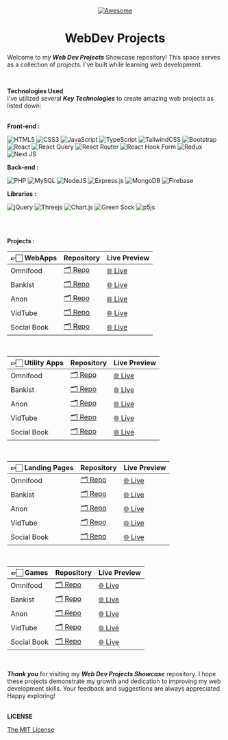 <div align="center">

[![Awesome](https://awesome.re/badge.svg)](https://awesome.re)

# WebDev Projects

</div>

Welcome to my **_Web Dev Projects_** Showcase repository! This space serves as a collection of projects. I've built while learning web development.

<br />

**Technologies Used** <br />
I've utilized several **_Key Technologies_** to create amazing web projects as listed down:
<br />
<br />

<b>Front-end :</b> <br />

![HTML5](https://img.shields.io/badge/HTML5-%23E34F26.svg?style=flate-badge&logo=html5&logoColor=white) ![CSS3](https://img.shields.io/badge/CSS3-%231572B6.svg?style=flate-badge&logo=css3&logoColor=white) ![JavaScript](https://img.shields.io/badge/JavaScript-%23323330.svg?style=flate-badge&logo=javascript&logoColor=%23F7DF1E) ![TypeScript](https://img.shields.io/badge/TypeScript-%23007ACC.svg?style=flat-badge&logo=typescript&logoColor=white)
![TailwindCSS](https://img.shields.io/badge/Tailwind_CSS-%2338B2AC.svg?style=flat-badge&logo=tailwind-css&logoColor=white) ![Bootstrap](https://img.shields.io/badge/Bootstrap-%238511FA.svg?style=flat-badge&logo=bootstrap&logoColor=white)
![React](https://img.shields.io/badge/React.js-%2320232a.svg?style=flat-badge&logo=react&logoColor=%2361DAFB) ![React Query](https://img.shields.io/badge/-React%20Query-FF4154?style=flat-badge&logo=react%20query&logoColor=white) ![React Router](https://img.shields.io/badge/React_Router-CA4245?style=flat-badge&logo=react-router&logoColor=white) ![React Hook Form](https://img.shields.io/badge/React%20Hook%20Form-%23EC5990.svg?style=flat-badge&logo=reacthookform&logoColor=white) ![Redux](https://img.shields.io/badge/Redux-%23593d88.svg?style=flat-badge&logo=redux&logoColor=white) ![Next JS](https://img.shields.io/badge/Next.js-black?style=flat-badge&logo=next.js&logoColor=white)
<br />

<b>Back-end :</b> <br />

![PHP](https://img.shields.io/badge/php-%23777BB4.svg?style=flat-badge&logo=php&logoColor=white)
![MySQL](https://img.shields.io/badge/MySQL-%2300f.svg?style=flate-badge&logo=mysql&logoColor=white)
![NodeJS](https://img.shields.io/badge/Node.js-6DA55F?style=flat-badge&logo=node.js&logoColor=white)
![Express.js](https://img.shields.io/badge/Express.js-%23404d59.svg?style=flat-badge&logo=express&logoColor=%2361DAFB)
![MongoDB](https://img.shields.io/badge/MongoDB-%234ea94b.svg?style=flat-badge&logo=mongodb&logoColor=white)
![Firebase](https://img.shields.io/badge/Firebase-ffca28?style=flate-badge&logo=firebase&logoColor=black)
<br />

<b>Libraries :</b> <br />

![jQuery](https://img.shields.io/badge/JQuery-%230769AD.svg?style=flat-badge&logo=jquery&logoColor=white) ![Threejs](https://img.shields.io/badge/Three.js-black?style=flat-badge&logo=three.js&logoColor=white) ![Chart.js](https://img.shields.io/badge/Chart.js-F5788D.svg?style=flat-badge&logo=chart.js&logoColor=white)
![Green Sock](https://img.shields.io/badge/Green%20Sock%20Animation-black?style=flat-badge&logo=greensock&logoColor=green) ![p5js](https://img.shields.io/badge/P5.js-ED225D?style=flat-badge&logo=p5.js&logoColor=FFFFFF)

<br />
<br />

<b>Projects :</b> <br />

| 👉🏻 WebApps  | Repository                                           | Live Preview                        |
| ----------- | ---------------------------------------------------- | ----------------------------------- |
| Omnifood    | [🗂 Repo](https://github.com/tailwindcss/tailwindcss) | [🌐 Live](https://tailwindcss.com)  |
| Bankist     | [🗂 Repo](https://github.com/twbs/bootstrap)          | [🌐 Live](https://getbootstrap.com) |
| Anon        | [🗂 Repo](https://github.com/twbs/bootstrap)          | [🌐 Live](https://getbootstrap.com) |
| VidTube     | [🗂 Repo](https://github.com/twbs/bootstrap)          | [🌐 Live](https://getbootstrap.com) |
| Social Book | [🗂 Repo](https://github.com/twbs/bootstrap)          | [🌐 Live](https://getbootstrap.com) |

<br />

| 👉🏻 Utility Apps | Repository                                           | Live Preview                        |
| --------------- | ---------------------------------------------------- | ----------------------------------- |
| Omnifood        | [🗂 Repo](https://github.com/tailwindcss/tailwindcss) | [🌐 Live](https://tailwindcss.com)  |
| Bankist         | [🗂 Repo](https://github.com/twbs/bootstrap)          | [🌐 Live](https://getbootstrap.com) |
| Anon            | [🗂 Repo](https://github.com/twbs/bootstrap)          | [🌐 Live](https://getbootstrap.com) |
| VidTube         | [🗂 Repo](https://github.com/twbs/bootstrap)          | [🌐 Live](https://getbootstrap.com) |
| Social Book     | [🗂 Repo](https://github.com/twbs/bootstrap)          | [🌐 Live](https://getbootstrap.com) |

<br />

| 👉🏻 Landing Pages | Repository                                           | Live Preview                        |
| ---------------- | ---------------------------------------------------- | ----------------------------------- |
| Omnifood         | [🗂 Repo](https://github.com/tailwindcss/tailwindcss) | [🌐 Live](https://tailwindcss.com)  |
| Bankist          | [🗂 Repo](https://github.com/twbs/bootstrap)          | [🌐 Live](https://getbootstrap.com) |
| Anon             | [🗂 Repo](https://github.com/twbs/bootstrap)          | [🌐 Live](https://getbootstrap.com) |
| VidTube          | [🗂 Repo](https://github.com/twbs/bootstrap)          | [🌐 Live](https://getbootstrap.com) |
| Social Book      | [🗂 Repo](https://github.com/twbs/bootstrap)          | [🌐 Live](https://getbootstrap.com) |

<br />

| 👉🏻 Games    | Repository                                           | Live Preview                        |
| ----------- | ---------------------------------------------------- | ----------------------------------- |
| Omnifood    | [🗂 Repo](https://github.com/tailwindcss/tailwindcss) | [🌐 Live](https://tailwindcss.com)  |
| Bankist     | [🗂 Repo](https://github.com/twbs/bootstrap)          | [🌐 Live](https://getbootstrap.com) |
| Anon        | [🗂 Repo](https://github.com/twbs/bootstrap)          | [🌐 Live](https://getbootstrap.com) |
| VidTube     | [🗂 Repo](https://github.com/twbs/bootstrap)          | [🌐 Live](https://getbootstrap.com) |
| Social Book | [🗂 Repo](https://github.com/twbs/bootstrap)          | [🌐 Live](https://getbootstrap.com) |

<br />

**_Thank you_** for visiting my **_Web Dev Projects Showcase_** repository. I hope these projects demonstrate my growth and dedication to improving my web development skills. Your feedback and suggestions are always appreciated. Happy exploring!
<br />
<br />

**LICENSE**

[The MIT License](./LICENSE)
